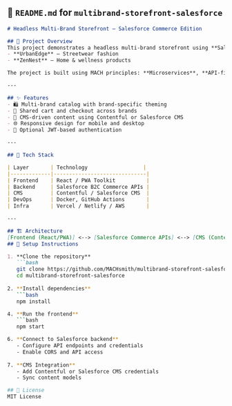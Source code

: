 ## 📘 `README.md` for `multibrand-storefront-salesforce`

```markdown
# Headless Multi-Brand Storefront – Salesforce Commerce Edition

## 🧾 Project Overview
This project demonstrates a headless multi-brand storefront using **Salesforce B2C Commerce** and a custom frontend (React or PWA Toolkit). It features two lifestyle brands:
- **UrbanEdge** – Streetwear fashion
- **ZenNest** – Home & wellness products

The project is built using MACH principles: **Microservices**, **API-first**, **Cloud-native**, and **Headless**.

---

## ✨ Features
- 🛍️ Multi-brand catalog with brand-specific theming
- 🛒 Shared cart and checkout across brands
- 🧠 CMS-driven content using Contentful or Salesforce CMS
- 🌐 Responsive design for mobile and desktop
- 🔐 Optional JWT-based authentication

---

## 🧰 Tech Stack

| Layer       | Technology                  |
|-------------|------------------------------|
| Frontend    | React / PWA Toolkit          |
| Backend     | Salesforce B2C Commerce APIs |
| CMS         | Contentful / Salesforce CMS  |
| DevOps      | Docker, GitHub Actions       |
| Infra       | Vercel / Netlify / AWS       |

---

## 🏗️ Architecture
[Frontend (React/PWA)] <--> [Salesforce Commerce APIs] <--> [CMS (Contentful/Salesforce CMS)]
## 🚀 Setup Instructions

1. **Clone the repository**
   ```bash
   git clone https://github.com/MACHsmith/multibrand-storefront-salesforce.git
   cd multibrand-storefront-salesforce
   
2. **Install dependencies**
   ```bash
   npm install

4. **Run the frontend**
   ```bash
   npm start

6. **Connect to Salesforce backend**
   - Configure API endpoints and credentials
   - Enable CORS and API access
     
7. **CMS Integration**
   - Add Contentful or Salesforce CMS credentials
   - Sync content models

## 📄 License
MIT License
